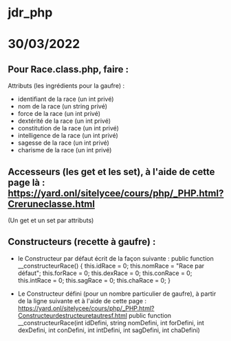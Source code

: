 # jdr_php

# 30/03/2022

## Pour Race.class.php, faire :
Attributs (les ingrédients pour la gaufre) :
- identifiant de la race (un int privé)
- nom de la race (un string privé)
- force de la race (un int privé)
- dextérité de la race (un int privé)
- constitution de la race (un int privé)
- intelligence de la race (un int privé)
- sagesse de la race (un int privé)
- charisme de la race (un int privé)

## Accesseurs (les get et les set), à l'aide de cette page là : https://yard.onl/sitelycee/cours/php/_PHP.html?Creruneclasse.html
(Un get et un set par attributs)

## Constructeurs (recette à gaufre) :
- le Constructeur par défaut écrit de la façon suivante :
public function __constructeurRace()
{
this.idRace = 0;
this.nomRace = "Race par défaut";
this.forRace = 0;
this.dexRace = 0;
this.conRace = 0;
this.intRace = 0;
this.sagRace = 0;
this.chaRace = 0;
}

- Le Constructeur défini (pour un nombre particulier de gaufre), à partir de la ligne suivante et à l'aide de cette page  : https://yard.onl/sitelycee/cours/php/_PHP.html?Constructeurdestructeuretautresf.html
public function __constructeurRace(int idDefini, string nomDefini, int forDefini, int dexDefini, int conDefini, int intDefini, int sagDefini, int chaDefini)